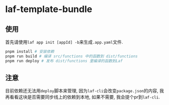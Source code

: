 # laf-template-bundle

## 使用

首先请使用`laf app init [appId] -b`来生成`.app.yaml`文件.

```bash
pnpm install # 安装依赖
pnpm run build # 编译 src/functions 中的函数到 dist/functions
pnpm run deploy # 发布 dist/functions 里编译的函数到Laf
```

## 注意

目前依赖还无法用`deploy`脚本来管理, 因为`laf-cli`会改变`package.json`的内容, 我再看看这块是否需要同步线上的依赖到本地, 如果不需要, 我会提个pr到`laf-cli`.
